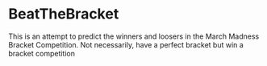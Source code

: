 # BeatTheBracket
This is an attempt to predict the winners and loosers in the March Madness Bracket Competition.  Not necessarily, have a perfect bracket but win a bracket competition
